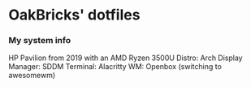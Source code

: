 # OakBricks' dotfiles

### My system info

HP Pavilion from 2019 with an AMD Ryzen 3500U
Distro: Arch
Display Manager: SDDM
Terminal: Alacritty
WM: Openbox (switching to awesomewm)

